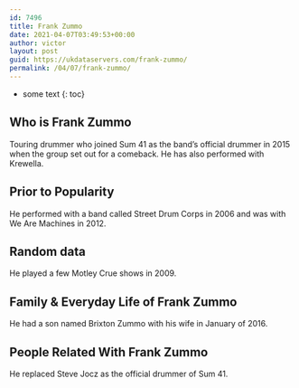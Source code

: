 ```yaml
---
id: 7496
title: Frank Zummo
date: 2021-04-07T03:49:53+00:00
author: victor
layout: post
guid: https://ukdataservers.com/frank-zummo/
permalink: /04/07/frank-zummo/
---
```


* some text
{: toc}


## Who is Frank Zummo



Touring drummer who joined Sum 41 as the band&#8217;s official drummer in 2015 when the group set out for a comeback. He has also performed with Krewella.

                
                
                
## Prior to Popularity



He performed with a band called Street Drum Corps in 2006 and was with We Are Machines in 2012.

                
                
                
## Random data



He played a few Motley Crue shows in 2009.

                
                
                
## Family & Everyday Life of Frank Zummo



He had a son named Brixton Zummo with his wife in January of 2016.

                
                
                
## People Related With Frank Zummo



He replaced Steve Jocz as the official drummer of Sum 41.

                
              
            
          
          
          